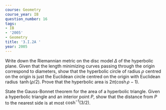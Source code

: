 ```yaml
---
course: Geometry
course_year: IB
question_number: 16
tags:
- IB
- '2005'
- Geometry
title: '3.I.2A '
year: 2005
---
```



Write down the Riemannian metric on the disc model $\Delta$ of the hyperbolic plane. Given that the length minimizing curves passing through the origin correspond to diameters, show that the hyperbolic circle of radius $\rho$ centred on the origin is just the Euclidean circle centred on the origin with Euclidean $\operatorname{radius~} \tanh (\rho / 2)$. Prove that the hyperbolic area is $2 \pi(\cosh \rho-1)$.

State the Gauss-Bonnet theorem for the area of a hyperbolic triangle. Given a hyperbolic triangle and an interior point $P$, show that the distance from $P$ to the nearest side is at most $\cosh ^{-1}(3 / 2)$.